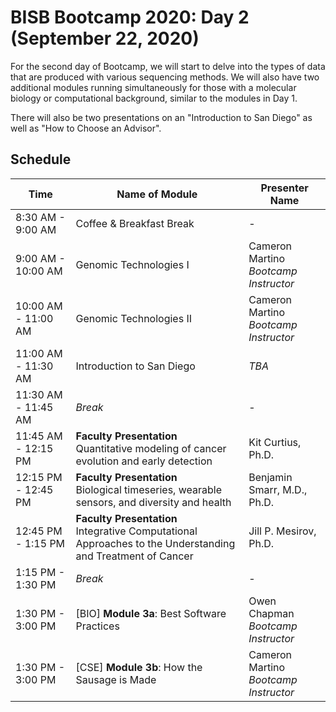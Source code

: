 # BISB Bootcamp 2020: Day 2 (September 22, 2020)

For the second day of Bootcamp, we will start to delve into the types of data that are produced with various sequencing methods. We will also have two additional modules running simultaneously for those with a molecular biology or computational background, similar to the modules in Day 1. 

There will also be two presentations on an "Introduction to San Diego" as well as "How to Choose an Advisor".

## Schedule 

| Time                | Name of Module                                                                                                | Presenter Name                           | 
|---------------------|---------------------------------------------------------------------------------------------------------------|------------------------------------------|
| 8:30 AM - 9:00 AM   | Coffee & Breakfast Break                                                                                      | -                                        |
| 9:00 AM - 10:00 AM  | Genomic Technologies I                                                                                        | Cameron Martino<br>*Bootcamp Instructor* |
| 10:00 AM - 11:00 AM | Genomic Technologies II                                                                                       | Cameron Martino<br>*Bootcamp Instructor* |
| 11:00 AM - 11:30 AM | Introduction to San Diego                                                                                     | *TBA*                                    |
| 11:30 AM - 11:45 AM | *Break*                                                                                                       | -                                        |
| 11:45 AM - 12:15 PM | **Faculty Presentation**<br>Quantitative modeling of cancer evolution and early detection                     | Kit Curtius, Ph.D.                       |
| 12:15 PM - 12:45 PM | **Faculty Presentation**<br>Biological timeseries, wearable sensors, and diversity and health                 | Benjamin Smarr, M.D., Ph.D.              |
| 12:45 PM - 1:15 PM  | **Faculty Presentation**<br>Integrative Computational Approaches to the Understanding and Treatment of Cancer | Jill P. Mesirov, Ph.D.                   |
| 1:15 PM - 1:30 PM   | *Break*                                                                                                       | -                                        |
| 1:30 PM - 3:00 PM   | [BIO] **Module 3a**: Best Software Practices                                                                  | Owen Chapman<br>*Bootcamp Instructor*    |
| 1:30 PM - 3:00 PM   | [CSE] **Module 3b**: How the Sausage is Made                                                                  | Cameron Martino<br>*Bootcamp Instructor* |

